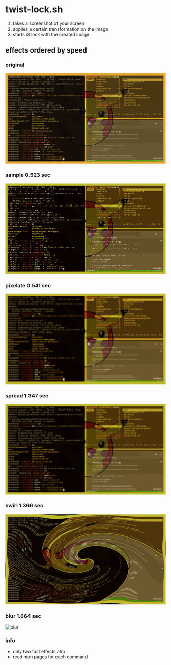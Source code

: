 # twist-lock.sh

1. takes a screenshot of your screen
2. applies a certain transformation on the image
3. starts i3 lock with the created image

## effects ordered by speed

### original
![original](./img/original.png)
### sample 0.523 sec
![sample](./img/sample.png)
### pixelate 0.541 sec
![pixelate](./img/pixelate.png)
### spread 1.347 sec
![spread](./img/spread.png)
###	swirl 1.366 sec
![swirl](./img/swirl.png)
### blur 1.664 sec
![blur](./img/blur.png)

### info
- only two fast effects atm
- read man pages for each command
